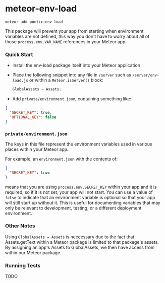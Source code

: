 # meteor-env-load

`meteor add poetic:env-load`

This package will prevent your app from starting when environment variables are not defined, this way you don't have to worry about all of those `process.env.VAR_NAME` references in your Meteor app.

### Quick Start

  - Install the env-load package itself into your Meteor application
  - Place the following snippet into any file in `/server` such as `/server/env-load.js` or within a `Meteor.isServer()` block:
    ```Javascript
    GlobalAssets = Assets;
    ```

  - Add `private/environment.json`, containing something like:
  ```JSON
  {
    "SECRET_KEY": true,
    "OPTIONAL_KEY": false
  }
  ```

### `private/environment.json`

The keys in this file represent the environment variables used in various places within your Meteor app.

For example, an `environment.json` with the contents of:

```JSON
{
  "SECRET_KEY": true
}
```

means that you are using `process.env.SECRET_KEY` within your app and it is required, so if it is not set, your app will not start. You can use a value of `false` to indicate that an environment variable is optional so that your app will still start up without it. This is useful for documenting variables that may only be relevant to development, testing, or a different deployment environment.

### Other Notes

Using `GlobalAssets = Assets` is neccessary due to the fact that Assets.getText within a Meteor package is limited to that package's assets. By assigning an app's Assets to GlobalAssets, we then have access from within our Meteor package.

### Running Tests

TODO
